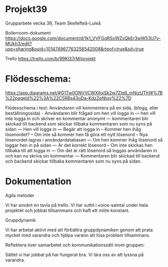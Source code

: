 # Projekt39
Grupparbete vecka 39, Team Skellefteå-Luleå

Boilerroom-dokument
https://docs.google.com/document/d/1k1_VVFGgRSxWZxQkEr3wW53U7y-MUkh3/edit?usp=sharing&ouid=101474967763256542008&rtpof=true&sd=true

Trello
https://trello.com/b/99Kl37rM/projekt


# Flödesschema:
https://app.diagrams.net/#G1Tw0ONVVCWXlloiSk2w7Zlq6_mNizUTh1#%7B%22pageId%22%3A%22C5RBs43oDa-KdzZeNtuy%22%7D

Flödesschema i text:
Användaren vill kommentera på en sida, (blogg, eller beställningssida) - Användaren blir frågad om hen vill logga in — hen vill inte logga in och skriver en kommentar anonymt — kommentaren blir skickad till backend som skickar tillbaka kommentaren som nu syns på sidan — Hen vill logga in — Begär att logga in – Kommer hen ihåg lösenordet? – Om inte så kommer hen få göra ett nytt lösenord – Nya lösenordet lagras i användardatabasen — Om hen kommer ihåg lösenord så loggar hen in på sidan — Är det korrekt lösenord – Om inte skickas hen tillbaka till att logga in — Om det är rätt lösenord så loggas användaren in och kan nu skriva sin kommentar — Kommentaren blir skickad till backend och backend skickar tillbaka kommentaren som nu syns på sidan.

# Dokumentation

Agila metoder

Vi har använt en tavla på trello. Vi har suttit i voice-samtal under hela projektet och jobbat tillsammans och haft ett möte konstant.



Gruppdynamik

Vi har arbetat aktivt med att förbättra gruppdynamiken genom att prata mycket med varandra och hjälpa varann att lösa problem tillsammans.

Reflektera över samarbetet och kommunikationssätt inom gruppen:

Sättet vi har jobbat på har fungerat bra. Vi lära oss av att lyssna på varandra.